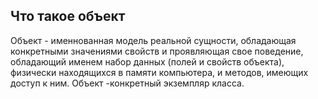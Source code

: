 ## Что такое объект

Объект - именнованная модель реальной сущности, обладающая конкретными значениями свойств и проявляющая свое поведение, обладающий именем набор данных (полей и свойств объекта), физически находящихся в памяти компьютера, и методов, имеющих доступ к ним. Объект -конкретный экземпляр класса.